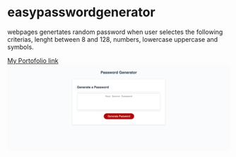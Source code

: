 # easypasswordgenerator
webpages genertates random password when user selectes the 
following criterias, lenght between 8 and 128, numbers, lowercase
uppercase and symbols.  


[My Portofolio link](https://normaed11.github.io/easypasswordgenerator/)
![My Portofolio image](./assets/images/easypasswordpic.png)
